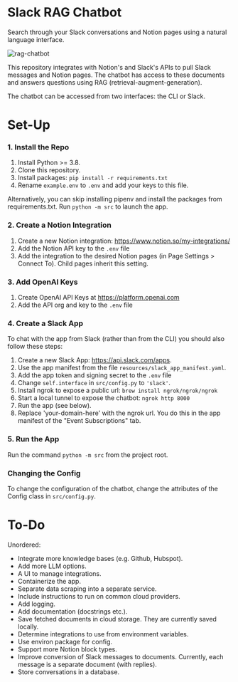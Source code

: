# Slack RAG Chatbot

Search through your Slack conversations and Notion pages using a natural language interface.

![rag-chatbot](https://github.com/user-attachments/assets/5ffaae9e-c6c1-4bc2-abdd-464c1186617e)

This repository integrates with Notion's and Slack's APIs to pull Slack messages and Notion pages.
The chatbot has access to these documents and answers questions using RAG (retrieval-augment-generation).

The chatbot can be accessed from two interfaces: the CLI or Slack.

# Set-Up

### 1. Install the Repo

1. Install Python >= 3.8.
2. Clone this repository.
3. Install packages: `pip install -r requirements.txt`
4. Rename `example.env` to `.env` and add your keys to this file.

Alternatively, you can skip installing pipenv and install the packages from requirements.txt.
Run `python -m src` to launch the app.

### 2. Create a Notion Integration

1. Create a new Notion integration: <https://www.notion.so/my-integrations/>
2. Add the Notion API key to the `.env` file
3. Add the integration to the desired Notion pages (in Page Settings > Connect To). Child pages inherit this setting.

### 3. Add OpenAI Keys

1. Create OpenAI API Keys at <https://platform.openai.com>
2. Add the API org and key to the `.env` file

### 4. Create a Slack App

To chat with the app from Slack (rather than from the CLI) you should also follow these steps:
1. Create a new Slack App: <https://api.slack.com/apps>.
2. Use the app manifest from the file `resources/slack_app_manifest.yaml`.
3. Add the app token and signing secret to the `.env` file
4. Change `self.interface` in `src/config.py` to `'slack'`.
5. Install ngrok to expose a public url: `brew install ngrok/ngrok/ngrok`
6. Start a local tunnel to expose the chatbot: `ngrok http 8000`
7. Run the app (see below).
8. Replace 'your-domain-here' with the ngrok url. You do this in the app manifest of the "Event Subscriptions" tab.

### 5. Run the App

Run the command `python -m src` from the project root.

### Changing the Config
To change the configuration of the chatbot, change the attributes of the Config class in `src/config.py`.


# To-Do

Unordered:
- Integrate more knowledge bases (e.g. Github, Hubspot).
- Add more LLM options.
- A UI to manage integrations.
- Containerize the app.
- Separate data scraping into a separate service.
- Include instructions to run on common cloud providers.
- Add logging.
- Add documentation (docstrings etc.).
- Save fetched documents in cloud storage. They are currently saved locally.
- Determine integrations to use from environment variables.
- Use environ package for config.
- Support more Notion block types.
- Improve conversion of Slack messages to documents. Currently, each message is a separate document (with replies).
- Store conversations in a database.
